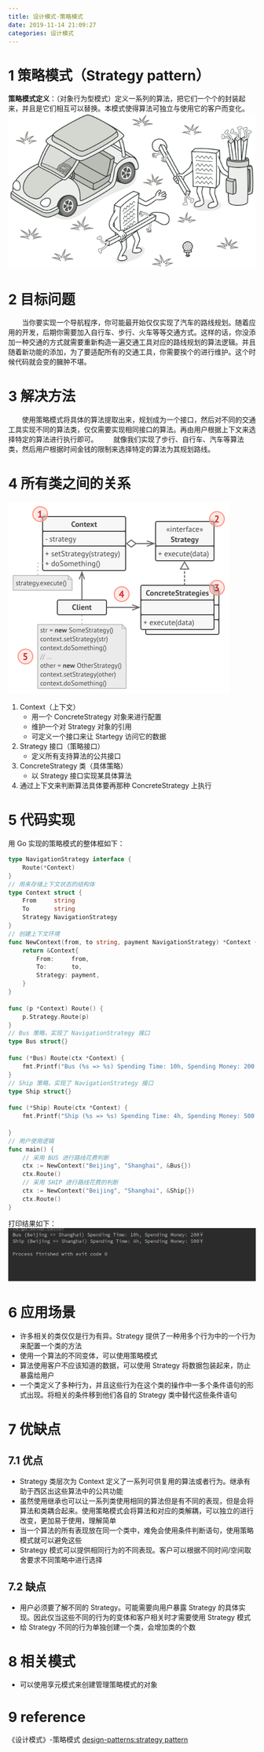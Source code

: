 ```yaml
---
title: 设计模式-策略模式
date: 2019-11-14 21:09:27
categories: 设计模式
---
```

# 1 策略模式（Strategy pattern）
**策略模式定义**：（对象行为型模式）定义一系列的算法，把它们一个个的封装起来，并且是它们相互可以替换。本模式使得算法可独立与使用它的客户而变化。
![](../img/设计模式-策略模式/1.png)
# 2 目标问题
&emsp;&emsp;当你要实现一个导航程序，你可能最开始仅仅实现了汽车的路线规划。随着应用的开发，后期你需要加入自行车、步行、火车等等交通方式。这样的话，你没添加一种交通的方式就需要重新构造一遍交通工具对应的路线规划的算法逻辑。并且随着新功能的添加，为了要适配所有的交通工具，你需要挨个的进行维护。这个时候代码就会变的臃肿不堪。

# 3 解决方法
&emsp;&emsp;使用策略模式将具体的算法提取出来，规划成为一个接口，然后对不同的交通工具实现不同的算法类，仅仅需要实现相同接口的算法。再由用户根据上下文来选择特定的算法进行执行即可。
&emsp;&emsp;就像我们实现了步行、自行车、汽车等算法类，然后用户根据时间金钱的限制来选择特定的算法为其规划路线。

# 4 所有类之间的关系
![](../img/设计模式-策略模式/2.png)
1. Context（上下文）
   - 用一个 ConcreteStrategy 对象来进行配置
   - 维护一个对 Strategy 对象的引用
   - 可定义一个接口来让 Startegy 访问它的数据
2. Strategy 接口（策略接口）
   - 定义所有支持算法的公共接口
3. ConcreteStrategy 类（具体策略）
   - 以 Strategy 接口实现某具体算法
4. 通过上下文来判断算法具体要再那种 ConcreteStrategy 上执行

# 5 代码实现
用 Go 实现的策略模式的整体框如下：
```go
type NavigationStrategy interface {
	Route(*Context)
}
// 用来存储上下文状态的结构体
type Context struct {
	From     string
	To       string
	Strategy NavigationStrategy
}
// 创建上下文环境
func NewContext(from, to string, payment NavigationStrategy) *Context {
	return &Context{
		From:     from,
		To:       to,
		Strategy: payment,
	}
}

func (p *Context) Route() {
	p.Strategy.Route(p)
}
// Bus 策略，实现了 NavigationStrategy 接口
type Bus struct{}

func (*Bus) Route(ctx *Context) {
	fmt.Printf("Bus (%s => %s) Spending Time: 10h, Spending Money: 200￥\n", ctx.From, ctx.To)
}
// Ship 策略，实现了 NavigationStrategy 接口
type Ship struct{}

func (*Ship) Route(ctx *Context) {
	fmt.Printf("Ship (%s => %s) Spending Time: 4h, Spending Money: 500￥\n", ctx.From, ctx.To)

}
// 用户使用逻辑
func main() {
    // 采用 BUS 进行路线花费判断
	ctx := NewContext("Beijing", "Shanghai", &Bus{})
	ctx.Route()
    // 采用 SHIP 进行路线花费的判断
	ctx := NewContext("Beijing", "Shanghai", &Ship{})
	ctx.Route()
}
```
打印结果如下：
![](../img/设计模式-策略模式/3.png)

# 6 应用场景
- 许多相关的类仅仅是行为有异。Strategy 提供了一种用多个行为中的一个行为来配置一个类的方法
- 使用一个算法的不同变体，可以使用策略模式
- 算法使用客户不应该知道的数据，可以使用 Strategy 将数据包装起来，防止暴露给用户
- 一个类定义了多种行为，并且这些行为在这个类的操作中一多个条件语句的形式出现。将相关的条件移到他们各自的 Strategy 类中替代这些条件语句

# 7 优缺点
## 7.1 优点
- Strategy 类层次为 Context 定义了一系列可供复用的算法或者行为。继承有助于西区出这些算法中的公共功能
- 虽然使用继承也可以让一系列类使用相同的算法但是有不同的表现，但是会将算法和类耦合起来。使用策略模式会将算法和对应的类解耦，可以独立的进行改变，更加易于使用，理解简单
- 当一个算法的所有表现放在同一个类中，难免会使用条件判断语句，使用策略模式就可以避免这些
- Strategy 模式可以提供相同行为的不同表现。客户可以根据不同时间/空间取舍要求不同策略中进行选择

## 7.2 缺点
- 用户必须要了解不同的 Strategy。可能需要向用户暴露 Strategy 的具体实现。因此仅当这些不同的行为的变体和客户相关时才需要使用 Strategy 模式
- 给 Strategy 不同的行为单独创建一个类，会增加类的个数

# 8 相关模式
- 可以使用享元模式来创建管理策略模式的对象

# 9 reference
《设计模式》-策略模式
[design-patterns:strategy pattern](https://refactoring.guru/design-patterns/strategy)